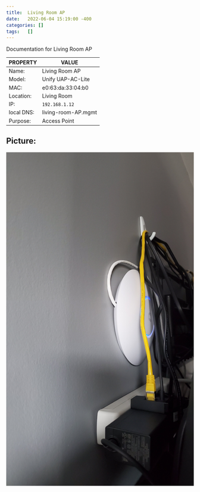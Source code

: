 ```yaml
---
title:  Living Room AP
date:   2022-06-04 15:19:00 -400
categories: []
tags:   []
---
```


Documentation for Living Room AP


| PROPERTY   | VALUE               |
| ---------- | ------------------- |
| Name:      | Living Room AP      |
| Model:     | Unify UAP-AC-Lite   |
| MAC:       | e0:63:da:33:04:b0   |
| Location:  | Living Room         |
| IP:        | `192.168.1.12`      |
| local DNS: | living-room-AP.mgmt |
| Purpose:   | Access Point        |

## Picture:

![guest AP SW](/assets/living_AP.jpg)

